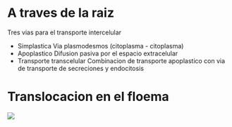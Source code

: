 # A traves de la raiz

Tres vias para el transporte intercelular

- Simplastica
	  Via plasmodesmos (citoplasma - citoplasma)
- Apoplastico
	  Difusion pasiva por el espacio extracelular
- Transporte transcelular
	  Combinacion de transporte apoplastico con via de transporte de secreciones y endocitosis


# Translocacion en el floema

![](https://i.imgur.com/8ABZCcN.png)
